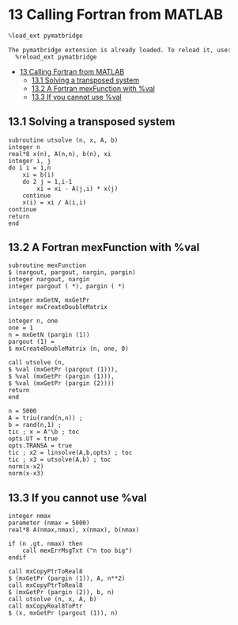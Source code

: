 
# 13 Calling Fortran from MATLAB


```python
%load_ext pymatbridge
```

    The pymatbridge extension is already loaded. To reload it, use:
      %reload_ext pymatbridge



<!-- toc orderedList:0 depthFrom:1 depthTo:6 -->

* [13 Calling Fortran from MATLAB](#13-calling-fortran-from-matlab)
  * [13.1 Solving a transposed system](#131-solving-a-transposed-system)
  * [13.2 A Fortran mexFunction with %val](#132-a-fortran-mexfunction-with-val)
  * [13.3 If you cannot use %val](#133-if-you-cannot-use-val)

<!-- tocstop -->


## 13.1 Solving a transposed system

```
subroutine utsolve (n, x, A, b)
integer n
real*8 x(n), A(n,n), b(n), xi
integer i, j
do 1 i = 1,n
    xi = b(i)
    do 2 j = 1,i-1
        xi = xi - A(j,i) * x(j)
    continue
    x(i) = xi / A(i,i)
continue
return
end
```

## 13.2 A Fortran mexFunction with %val

```
subroutine mexFunction
$ (nargout, pargout, nargin, pargin)
integer nargout, nargin
integer pargout ( *), pargin ( *)
```

```
integer mxGetN, mxGetPr
integer mxCreateDoubleMatrix
```

```
integer n, one
one = 1
n = mxGetN (pargin (1))
pargout (1) =
$ mxCreateDoubleMatrix (n, one, 0)
```

```
call utsolve (n,
$ %val (mxGetPr (pargout (1))),
$ %val (mxGetPr (pargin (1))),
$ %val (mxGetPr (pargin (2))))
return
end
```

```
n = 5000
A = triu(rand(n,n)) ;
b = rand(n,1) ;
tic ; x = A'\b ; toc
opts.UT = true
opts.TRANSA = true
tic ; x2 = linsolve(A,b,opts) ; toc
tic ; x3 = utsolve(A,b) ; toc
norm(x-x2)
norm(x-x3)
```

## 13.3 If you cannot use %val

```
integer nmax
parameter (nmax = 5000)
real*8 A(nmax,nmax), x(nmax), b(nmax)
```

```
if (n .gt. nmax) then
    call mexErrMsgTxt ("n too big")
endif
```

```
call mxCopyPtrToReal8
$ (mxGetPr (pargin (1)), A, n**2)
call mxCopyPtrToReal8
$ (mxGetPr (pargin (2)), b, n)
call utsolve (n, x, A, b)
call mxCopyReal8ToPtr
$ (x, mxGetPr (pargout (1)), n)
```


```python

```
